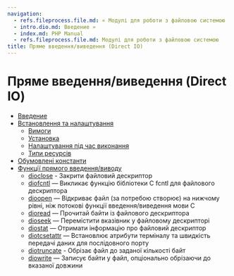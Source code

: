 ```yaml
---
navigation:
  - refs.fileprocess.file.md: « Модулі для роботи з файловою системою
  - intro.dio.md: Введение »
  - index.md: PHP Manual
  - refs.fileprocess.file.md: Модулі для роботи з файловою системою
title: Пряме введення/виведення (Direct IO)
---
```

# Пряме введення/виведення (Direct IO)

-   [Введение](intro.dio.md)
-   [Встановлення та налаштування](dio.setup.md)
    -   [Вимоги](dio.requirements.md)
    -   [Установка](dio.installation.md)
    -   [Налаштування під час виконання](dio.configuration.md)
    -   [Типи ресурсів](dio.resources.md)
-   [Обумовлені константи](dio.constants.md)
-   [Функції прямого введення/виводу](ref.dio.md)
    -   [dioclose](function.dio-close.md) - Закрити файловий дескриптор
    -   [diofcntl](function.dio-fcntl.md) — Викликає функцію бібліотеки C fcntl для файлового дескриптора
    -   [dioopen](function.dio-open.md) — Відкриває файл (за потребою створює) на нижчому рівні, ніж потокові функції введення/виведення мови C
    -   [dioread](function.dio-read.md) — Прочитай байти із файлового дескриптора
    -   [dioseek](function.dio-seek.md) — Перемістити вказівник у файловому дескрипторі
    -   [diostat](function.dio-stat.md) — Отримати інформацію про файловий дескриптор
    -   [diotcsetattr](function.dio-tcsetattr.md) — Встановлює атрибути терміналу та швидкість передачі даних для послідовного порту
    -   [diotruncate](function.dio-truncate.md) - Обрізає файл до заданої кількості байт
    -   [diowrite](function.dio-write.md) — Записує байти у файл, опціонально обрізаючи до вказаної довжини
